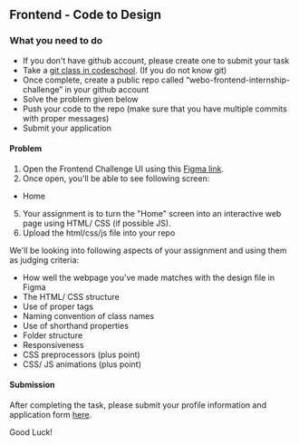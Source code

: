 ## Frontend - Code to Design

### What you need to do

* If you don't have github account, please create one to submit your task
* Take a [git class in codeschool](https://www.codeschool.com/courses/try-git). (If you do not know git)
* Once complete, create a public repo called “webo-frontend-internship-challenge” in your github account
* Solve the problem given below
* Push your code to the repo (make sure that you have multiple commits with proper messages) 
* Submit your application

#### Problem

1. Open the Frontend Challenge UI using this [Figma link](https://www.figma.com/file/KdMCkobmwma5vmWQGVAs6I/Intern-Design-Challenge?node-id=0%3A1).
2. Once open, you'll  be able to see following screen: 
 - Home
5. Your assignment is to turn the "Home" screen into an interactive web page using HTML/ CSS (if possible JS). 
5. Upload the html/css/js file into your repo

We'll be looking into following aspects of your assignment and using them as judging criteria:
- How well the webpage you've made matches with the design file in Figma
- The HTML/ CSS structure 
- Use of proper tags
- Naming convention of class names
- Use of shorthand properties
- Folder structure
- Responsiveness
- CSS preprocessors (plus point)
- CSS/ JS animations (plus point)

#### Submission

After completing the task, please submit your profile information and application form [here](https://forms.gle/GYPc8K1JGiDMNihr9). 

Good Luck!

